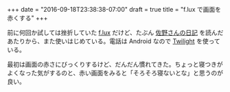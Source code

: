 +++
date = "2016-09-18T23:38:38-07:00"
draft = true
title = "f.lux で画面を赤くする"
+++

前に何回か試しては挫折していた [f.lux](https://justgetflux.com/) だけど、たぶん [佐野さんの日記](http://memo.sanographix.net/post/147875476420) を読んだあたりから、また使いはじめている。電話は Android なので [Twilight](https://play.google.com/store/apps/details?id=com.urbandroid.lux) を使っている。

最初は画面の赤さにびっくりするけど、だんだん慣れてきた。ちょっと寝つきがよくなった気がするのと、赤い画面をみると「そろそろ寝ないとな」と思うのが良い。
